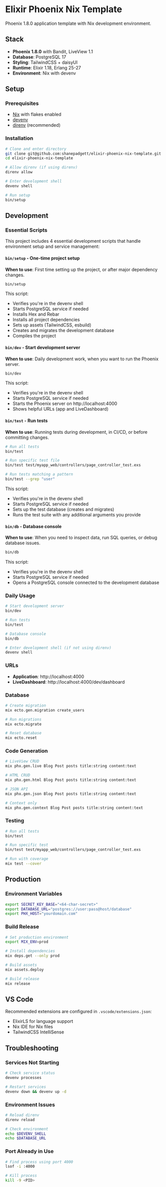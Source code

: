 # Elixir Phoenix Nix Template

Phoenix 1.8.0 application template with Nix development environment.

## Stack

- **Phoenix 1.8.0** with Bandit, LiveView 1.1
- **Database**: PostgreSQL 17
- **Styling**: TailwindCSS + daisyUI
- **Runtime**: Elixir 1.18, Erlang 25-27
- **Environment**: Nix with devenv

## Setup

### Prerequisites

- [Nix](https://nixos.org/download.html) with flakes enabled
- [devenv](https://devenv.sh/getting-started/)
- [direnv](https://direnv.net/docs/installation.html) (recommended)

### Installation

```bash
# Clone and enter directory
git clone git@github.com:shanepadgett/elixir-phoenix-nix-template.git
cd elixir-phoenix-nix-template

# Allow direnv (if using direnv)
direnv allow

# Enter development shell
devenv shell

# Run setup
bin/setup
```

## Development

### Essential Scripts

This project includes 4 essential development scripts that handle environment setup and service management:

#### `bin/setup` - One-time project setup
**When to use**: First time setting up the project, or after major dependency changes.

```bash
bin/setup
```

This script:
- Verifies you're in the devenv shell
- Starts PostgreSQL service if needed
- Installs Hex and Rebar
- Installs all project dependencies
- Sets up assets (TailwindCSS, esbuild)
- Creates and migrates the development database
- Compiles the project

#### `bin/dev` - Start development server
**When to use**: Daily development work, when you want to run the Phoenix server.

```bash
bin/dev
```

This script:
- Verifies you're in the devenv shell
- Starts PostgreSQL service if needed
- Starts the Phoenix server on http://localhost:4000
- Shows helpful URLs (app and LiveDashboard)

#### `bin/test` - Run tests
**When to use**: Running tests during development, in CI/CD, or before committing changes.

```bash
# Run all tests
bin/test

# Run specific test file
bin/test test/myapp_web/controllers/page_controller_test.exs

# Run tests matching a pattern
bin/test --grep "user"
```

This script:
- Verifies you're in the devenv shell
- Starts PostgreSQL service if needed
- Sets up the test database (creates and migrates)
- Runs the test suite with any additional arguments you provide

#### `bin/db` - Database console
**When to use**: When you need to inspect data, run SQL queries, or debug database issues.

```bash
bin/db
```

This script:
- Verifies you're in the devenv shell
- Starts PostgreSQL service if needed
- Opens a PostgreSQL console connected to the development database

### Daily Usage

```bash
# Start development server
bin/dev

# Run tests
bin/test

# Database console
bin/db

# Enter development shell (if not using direnv)
devenv shell
```

### URLs

- **Application**: http://localhost:4000
- **LiveDashboard**: http://localhost:4000/dev/dashboard

### Database

```bash
# Create migration
mix ecto.gen.migration create_users

# Run migrations
mix ecto.migrate

# Reset database
mix ecto.reset
```

### Code Generation

```bash
# LiveView CRUD
mix phx.gen.live Blog Post posts title:string content:text

# HTML CRUD
mix phx.gen.html Blog Post posts title:string content:text

# JSON API
mix phx.gen.json Blog Post posts title:string content:text

# Context only
mix phx.gen.context Blog Post posts title:string content:text
```

### Testing

```bash
# Run all tests
bin/test

# Run specific test
bin/test test/myapp_web/controllers/page_controller_test.exs

# Run with coverage
mix test --cover
```

## Production

### Environment Variables

```bash
export SECRET_KEY_BASE="<64-char-secret>"
export DATABASE_URL="postgres://user:pass@host/database"
export PHX_HOST="yourdomain.com"
```

### Build Release

```bash
# Set production environment
export MIX_ENV=prod

# Install dependencies
mix deps.get --only prod

# Build assets
mix assets.deploy

# Build release
mix release
```

## VS Code

Recommended extensions are configured in `.vscode/extensions.json`:
- ElixirLS for language support
- Nix IDE for Nix files
- TailwindCSS IntelliSense

## Troubleshooting

### Services Not Starting

```bash
# Check service status
devenv processes

# Restart services
devenv down && devenv up -d
```

### Environment Issues

```bash
# Reload direnv
direnv reload

# Check environment
echo $DEVENV_SHELL
echo $DATABASE_URL
```

### Port Already in Use

```bash
# Find process using port 4000
lsof -i :4000

# Kill process
kill -9 <PID>
```
